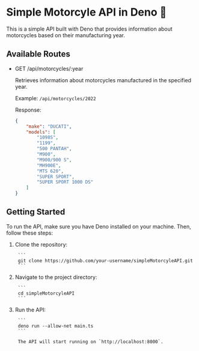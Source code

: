 # Simple Motorcyle API in Deno 🦕

This is a simple API built with Deno that provides information about motorcycles based on their manufacturing year.

## Available Routes

- GET /api/motorcycles/:year

    Retrieves information about motorcycles manufactured in the specified year.

    Example: `/api/motorcycles/2022`

    Response:
    ```json
    {
        "make": "DUCATI",
        "models": [
            "1098S",
            "1199",
            "500 PANTAH",
            "M900",
            "M900/900 S",
            "MH900E",
            "MTS 620",
            "SUPER SPORT",
            "SUPER SPORT 1000 DS"
        ]
    }
    ```

## Getting Started

To run the API, make sure you have Deno installed on your machine. Then, follow these steps:

1. Clone the repository:

        ```
        git clone https://github.com/your-username/simpleMotorcyleAPI.git
        ```

2. Navigate to the project directory:

        ```
        cd simpleMotorcyleAPI
        ```

3. Run the API:

        ```
        deno run --allow-net main.ts
        ```

        The API will start running on `http://localhost:8000`.

